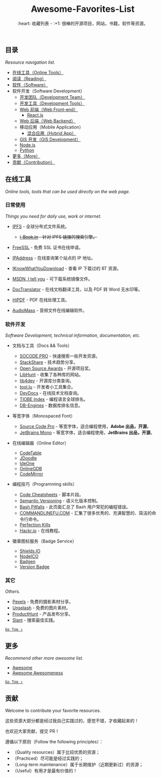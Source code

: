 <div align="center">
  <h1>Awesome-Favorites-List</h1>

  <p>:heart: 收藏列表 - :+1: 很棒的开源项目，网站，书籍，软件等资源。</p>
</div>

<br />

## 目录

*Resource navigation list.*

- [在线工具（Online Tools）](#在线工具)
- [阅读（Reading）](awesome-reading.md)
- [软件（Software）](awesome-software.md)
- 软件开发（Software Development）
  - [开发团队（Development Team）](awesome-dev-team.md)
  - [开发工具（Development Tools）](awesome-dev-tools.md)
  - [Web 前端（Web Front-end）](awesome-web-front-end.md)
    - [React.js](awesome-reactjs.md)
  - [Web 后端（Web Backend）](awesome-web-back-end.md)
  - 移动应用（Mobile Application）
    - [混合应用（Hybrid App）](awesome-hybrid-app.md)
  - [GIS 开发（GIS Development）](awesome-gis.md)
  - [Node.js](awesome-nodejs.md)
  - [Python](awesome-python.md)
- [更多（More）](#更多)
- [贡献（Contribution）](#贡献)

## 在线工具

*Online tools, tools that can be used directly on the web page.*

### 日常使用

*Things you need for daily use, work or internet.*

- [IPFS](https://ipfs.io/) - 全球分布式文件系统。
  - ~~[i-Book.in](https://book.tstrs.me/) - 针对 IPFS 链接的搜索引擎。~~

- [FreeSSL](https://freessl.org/) - 免费 SSL 证书在线申请。
- [IPAddress](https://www.ipaddress.com/) - 在线查询某个站点的 IP 地址。
- [IKnowWhatYouDownload](https://iknowwhatyoudownload.com/) - 查看 IP 下载过的 BT 资源。
- [MSDN, I tell you](https://msdn.itellyou.cn/) - 可下载系统镜像文件。
- [DocTranslator](https://www.onlinedoctranslator.com/zh-CN/) - 在线文档翻译工具，以及 PDF 转 Word 无水印等。
- [HiPDF](https://www.hipdf.com/) - PDF 在线处理工具。
- [AudioMass](https://audiomass.co/) - 音频文件在线编辑软件。

### 软件开发

*Software Development, technical information, documentation, etc.*

- 文档与工具（Docs && Tools）
  - [SOCODE.PRO](https://socode.pro/) - 快速搜索一些开发资源。
  - [StackShare](https://stackshare.io/) - 技术趋势分享。
  - [Open Source Awards](https://osawards.com/) - 开源项目奖。
  - [LibHunt](https://www.libhunt.com/) - 收集了各种库的网站。
  - [lib4dev](http://www.lib4dev.in/) - 开源库分类查询。
  - [tool.lu](https://tool.lu/) - 开发者小工具集合。
  - [DevDocs](https://devdocs.io/) - 在线技术文档查询。
  - [TIOBE Index](https://www.tiobe.com/tiobe-index/) - 编程语言全球排名。
  - [DB-Engines](https://db-engines.com/) - 数据库排名信息。

- 等宽字体（Monospaced Font）
  - [Source Code Pro](https://github.com/adobe-fonts/source-code-pro) - 等宽字体，适合编程使用，**Adobe 出品，开源**。
  - [JetBrains Mono](https://www.jetbrains.com/lp/mono/) - 等宽字体，适合编程使用，**JetBrains 出品，开源**。

- 在线编辑器（Online Editor）
  - [CodeTable](https://code.hackerearth.com/)
  - [JDoodle](https://www.jdoodle.com/)
  - [IdeOne](https://ideone.com/)
  - [OnlineGDB](https://www.onlinegdb.com/)
  - [CodeMirror](https://codemirror.net/)

- 编程技巧（Programming skills）
  - [Code Cheatsheets](https://devhints.io/) - 脚本片段。
  - [Semantic Versioning](https://semver.org/) - 语义化版本控制。
  - [Bash Pitfalls](http://mywiki.wooledge.org/BashPitfalls) - 此页面汇总了 Bash 用户常犯的编程错误。
  - [COMMANDLINEFU.COM](https://www.commandlinefu.com/commands/browse) - 汇集了很多优秀的、充满智慧的、简洁的命令行命令。
  - [Perfection Kills](http://perfectionkills.com/)	
  - [Hackr.io](https://hackr.io/) - 在线教程。				

- 徽章图标服务（Badge Service）
  - [Shields.IO](https://shields.io/)
  - [NodeICO](https://nodei.co/)
  - [Badgen](https://badgen.net/)
  - [Version Badge](https://badge.fury.io/)

### 其它

*Others.*

- [Pexels](https://www.pexels.com/zh-cn/) - 免费的摄影素材分享。
- [Unsplash](https://unsplash.com/) - 免费的图片素材。
- [ProductHunt](https://www.producthunt.com/) - 产品发布分享。
- [Slant](https://www.slant.co/) - 搜索最佳实践。

[`Go Top ↑`](#awesome-favorites-list)

## 更多

*Recommend other more awesome list.*

- [Awesome](https://github.com/sindresorhus/awesome)
- [Awesome Awesomeness](https://github.com/bayandin/awesome-awesomeness)

[`Go Top ↑`](#awesome-favorites-list)

## 贡献

Welcome to contribute your favorite resources.

这些资源大部分都是经过我自己实践过的，感觉不错，才收藏起来的！

也欢迎大家贡献，提交 PR！

遵循以下原则（Follow the following principles）：

- （Quality resources）属于比较优质的资源；
- （Practiced）尽可能是经过实践的；
- （Long-term maintenance）属于长期维护（近期更新过）的资源；
- （Useful）有用才是最有价值的！
